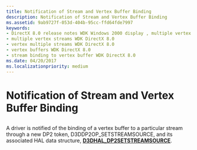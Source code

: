 ```yaml
---
title: Notification of Stream and Vertex Buffer Binding
description: Notification of Stream and Vertex Buffer Binding
ms.assetid: 9ab9727f-053d-404b-95cc-ffd64fde7997
keywords:
- DirectX 8.0 release notes WDK Windows 2000 display , multiple vertex streams
- multiple vertex streams WDK DirectX 8.0
- vertex multiple streams WDK DirectX 8.0
- vertex buffers WDK DirectX 8.0
- stream binding to vertex buffer WDK DirectX 8.0
ms.date: 04/20/2017
ms.localizationpriority: medium
---
```


# Notification of Stream and Vertex Buffer Binding


## <span id="ddk_notification_of_stream_vertex_buffer_binding_gg"></span><span id="DDK_NOTIFICATION_OF_STREAM_VERTEX_BUFFER_BINDING_GG"></span>


A driver is notified of the binding of a vertex buffer to a particular stream through a new DP2 token, D3DDP2OP\_SETSTREAMSOURCE, and its associated HAL data structure, [**D3DHAL\_DP2SETSTREAMSOURCE**](https://docs.microsoft.com/windows-hardware/drivers/ddi/content/d3dhal/ns-d3dhal-_d3dhal_dp2setstreamsource).

 

 





